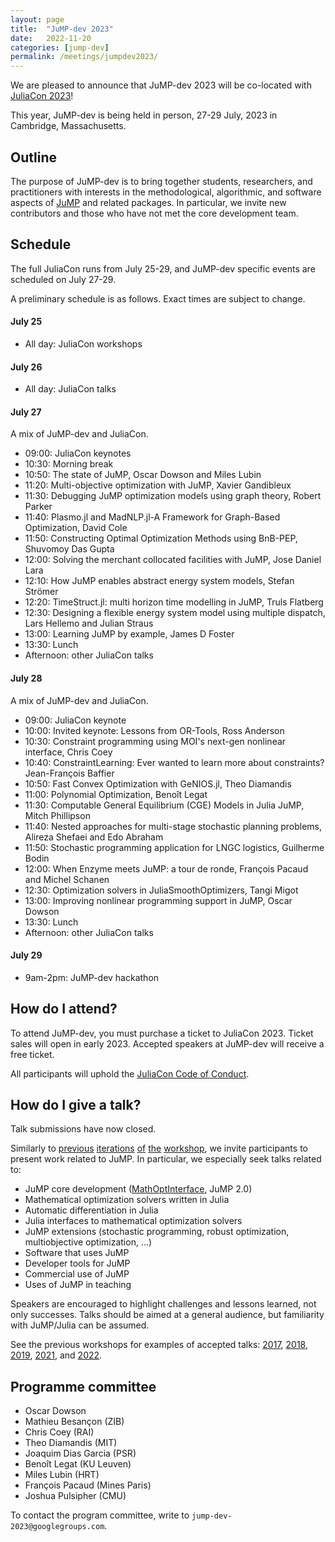 ```yaml
---
layout: page
title:  "JuMP-dev 2023"
date:   2022-11-20
categories: [jump-dev]
permalink: /meetings/jumpdev2023/
---
```


We are pleased to announce that JuMP-dev 2023 will be co-located with
[JuliaCon 2023](https://juliacon.org/2023)!

This year, JuMP-dev is being held in person, 27-29 July, 2023 in Cambridge,
Massachusetts.

## Outline

The purpose of JuMP-dev is to bring together students, researchers, and
practitioners with interests in the methodological, algorithmic, and software aspects of
[JuMP](https://github.com/jump-dev/JuMP.jl) and related packages. In particular,
we invite new contributors and those who have not met the core development team.

## Schedule

The full JuliaCon runs from July 25-29, and JuMP-dev specific events are
scheduled on July 27-29.

A preliminary schedule is as follows. Exact times are subject to change.

#### July 25

 * All day: JuliaCon workshops

#### July 26

 * All day: JuliaCon talks

#### July 27

A mix of JuMP-dev and JuliaCon.

 * 09:00: JuliaCon keynotes
 * 10:30: Morning break
 * 10:50: The state of JuMP, Oscar Dowson and Miles Lubin
 * 11:20: Multi-objective optimization with JuMP, Xavier Gandibleux
 * 11:30: Debugging JuMP optimization models using graph theory, Robert Parker
 * 11:40: Plasmo.jl and MadNLP.jl-A Framework for Graph-Based Optimization, David Cole
 * 11:50: Constructing Optimal Optimization Methods using BnB-PEP, Shuvomoy Das Gupta
 * 12:00: Solving the merchant collocated facilities with JuMP, Jose Daniel Lara
 * 12:10: How JuMP enables abstract energy system models, Stefan Strömer
 * 12:20: TimeStruct.jl: multi horizon time modelling in JuMP, Truls Flatberg
 * 12:30: Designing a flexible energy system model using multiple dispatch, Lars Hellemo and Julian Straus
 * 13:00: Learning JuMP by example, James D Foster
 * 13:30: Lunch
 * Afternoon: other JuliaCon talks

#### July 28

A mix of JuMP-dev and JuliaCon.

 * 09:00: JuliaCon keynote
 * 10:00: Invited keynote: Lessons from OR-Tools, Ross Anderson
 * 10:30: Constraint programming using MOI's next-gen nonlinear interface, Chris Coey
 * 10:40: ConstraintLearning: Ever wanted to learn more about constraints? Jean-François Baffier
 * 10:50: Fast Convex Optimization with GeNIOS.jl, Theo Diamandis
 * 11:00: Polynomial Optimization, Benoît Legat
 * 11:30: Computable General Equilibrium (CGE) Models in Julia JuMP, Mitch Phillipson
 * 11:40: Nested approaches for multi-stage stochastic planning problems, Alireza Shefaei and Edo Abraham
 * 11:50: Stochastic programming application for LNGC logistics, Guilherme Bodin
 * 12:00: When Enzyme meets JuMP: a tour de ronde, François Pacaud and Michel Schanen
 * 12:30: Optimization solvers in JuliaSmoothOptimizers, Tangi Migot
 * 13:00: Improving nonlinear programming support in JuMP, Oscar Dowson
 * 13:30: Lunch
 * Afternoon: other JuliaCon talks

#### July 29

 * 9am-2pm: JuMP-dev hackathon

## How do I attend?

To attend JuMP-dev, you must purchase a ticket to JuliaCon 2023. Ticket sales
will open in early 2023. Accepted speakers at JuMP-dev will receive a free
ticket.

All participants will uphold the [JuliaCon Code of Conduct](https://juliacon.org/2023/coc/).

## How do I give a talk?

Talk submissions have now closed.

Similarly to [previous](/meetings/mit2017) [iterations](/meetings/bordeaux2018)
[of](/meetings/santiago2019) [the](/meetings/juliacon2021) [workshop](/meetings/juliacon2022),
we invite participants to present work related to JuMP. In particular, we
especially seek talks related to:

- JuMP core development ([MathOptInterface](https://github.com/JuliaOpt/MathOptInterface.jl), JuMP 2.0)
- Mathematical optimization solvers written in Julia
- Automatic differentiation in Julia
- Julia interfaces to mathematical optimization solvers
- JuMP extensions (stochastic programming, robust optimization, multiobjective optimization, ...)
- Software that uses JuMP
- Developer tools for JuMP
- Commercial use of JuMP
- Uses of JuMP in teaching

Speakers are encouraged to highlight challenges and lessons learned, not only
successes. Talks should be aimed at a general audience, but familiarity with
JuMP/Julia can be assumed.

See the previous workshops for examples of accepted talks: [2017](/meetings/mit2017/),
[2018](/meetings/bordeaux2018/), [2019](/meetings/santiago2019),
[2021](/meetings/juliacon2021), and [2022](/meetings/juliacon2022).

## Programme committee

 * Oscar Dowson
 * Mathieu Besançon (ZIB)
 * Chris Coey (RAI)
 * Theo Diamandis (MIT)
 * Joaquim Dias Garcia (PSR)
 * Benoît Legat (KU Leuven)
 * Miles Lubin (HRT)
 * François Pacaud (Mines Paris)
 * Joshua Pulsipher (CMU)

To contact the program committee, write to `jump-dev-2023@googlegroups.com`.
